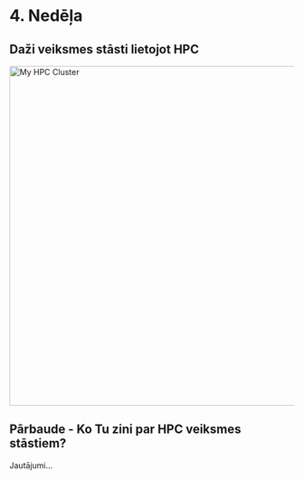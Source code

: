 
# 4. Nedēļa

## Daži veiksmes stāsti lietojot HPC

 <img src="https://hpc-ievads.netlify.app/_astro/HPC-CLASTER-MIN.86513a05_2obcpQ.avif" alt="My HPC Cluster" width="600">


## Pārbaude - Ko Tu zini par HPC veiksmes stāstiem?

Jautājumi...
